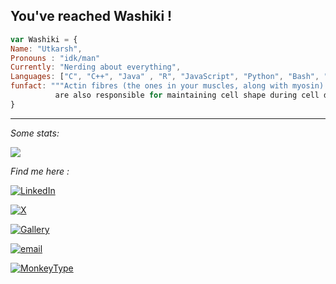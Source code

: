 ## You've reached Washiki !



```javascript 
var Washiki = {
Name: "Utkarsh",
Pronouns : "idk/man"
Currently: "Nerding about everything",
Languages: ["C", "C++", "Java" , "R", "JavaScript", "Python", "Bash", "Rust", "HTML/CSS"],
funfact: """Actin fibres (the ones in your muscles, along with myosin) 
          are also responsible for maintaining cell shape during cell division!""",
}
```
<!--
**Washiki/Washiki** is a ✨ _special_ ✨ repository because its `README.md` (this file) appears on your GitHub profile.

Here are some ideas to get you started:

- 🔭 I’m currently working on ...
- 🌱 I’m currently learning ...
- 👯 I’m looking to collaborate on ...
- 🤔 I’m looking for help with ...
- 💬 Ask me about ...
- 📫 How to reach me: ...
- 😄 Pronouns: ...
- ⚡ Fun fact: ...
-->
___

*Some stats:* 

[![](https://github-readme-stats.vercel.app/api/top-langs/?username=Washiki&layout=compact)](https://github.com/anuraghazra/github-readme-stats)

*Find me here :*

[![LinkedIn](https://img.shields.io/badge/LinkedIn-%230077B5.svg?style=for-the-badge&logo=linkedin&logoColor=white)](www.linkedin.com/in/utkarsh-singh-402641269)

[![X](https://img.shields.io/badge/X-black.svg?style=for-the-badge&logo=X&logoColor=white)](https://x.com/hellically_wound) 

[![Gallery](https://img.shields.io/badge/Instagram-E4405F?style=flat-square&logo=Instagram&logoColor=white)](https://www.instagram.com/washis.camera.roll/)

[![email](https://img.shields.io/badge/Email-D14836?style=for-the-badge&logo=gmail&logoColor=white)](mailto:iit2024052@iiita.ac.in)

[![MonkeyType](https://img.shields.io/badge/Monkeytype-e2b714?style=for-the-badge&logo=monkeytype&logoColor=white)](https://monkeytype.com/profile/Washikiballa)
